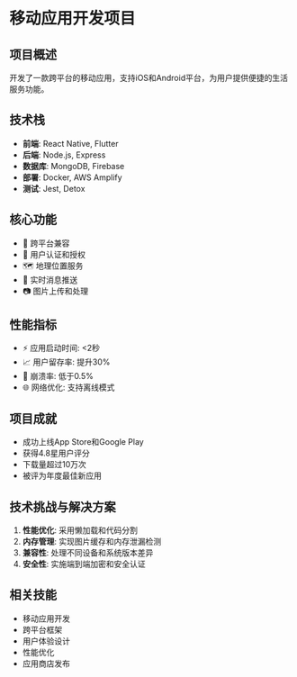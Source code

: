 # 移动应用开发项目

## 项目概述
开发了一款跨平台的移动应用，支持iOS和Android平台，为用户提供便捷的生活服务功能。

## 技术栈
- **前端**: React Native, Flutter
- **后端**: Node.js, Express
- **数据库**: MongoDB, Firebase
- **部署**: Docker, AWS Amplify
- **测试**: Jest, Detox

## 核心功能
- 📱 跨平台兼容
- 🔐 用户认证和授权
- 🗺️ 地理位置服务
- 💬 实时消息推送
- 📷 图片上传和处理

## 性能指标
- ⚡ 应用启动时间: <2秒
- 📈 用户留存率: 提升30%
- 🔄 崩溃率: 低于0.5%
- 🌐 网络优化: 支持离线模式

## 项目成就
- 成功上线App Store和Google Play
- 获得4.8星用户评分
- 下载量超过10万次
- 被评为年度最佳新应用

## 技术挑战与解决方案
1. **性能优化**: 采用懒加载和代码分割
2. **内存管理**: 实现图片缓存和内存泄漏检测
3. **兼容性**: 处理不同设备和系统版本差异
4. **安全性**: 实施端到端加密和安全认证

## 相关技能
- 移动应用开发
- 跨平台框架
- 用户体验设计
- 性能优化
- 应用商店发布
